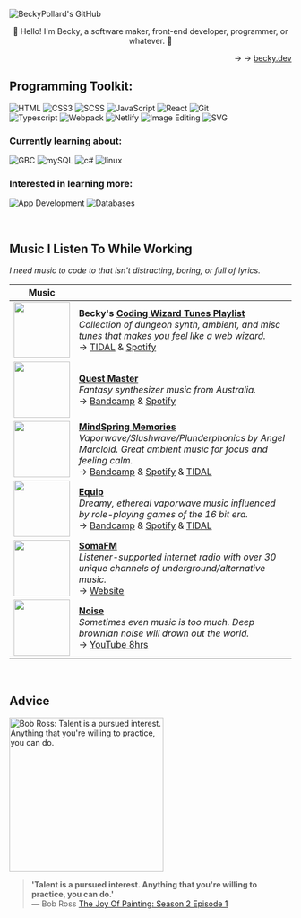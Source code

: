![BeckyPollard's GitHub](https://user-images.githubusercontent.com/52248161/173162730-269a86f8-156a-4829-9a62-8df18a09585e.png)
<p align="center">🩵 Hello! I'm Becky, a software maker, front-end developer, programmer, or whatever. 💙</p>
  
<!--<p align="right">→ → <a href='https://becky.dev/resume'>View my Résumé</a></p>-->
<p align="right">→ → <a href='https://becky.dev/'>becky.dev</a></p>

## Programming Toolkit:
![HTML](https://github.com/user-attachments/assets/645d9b53-8358-4b15-99f6-773e167d90bf)
![CSS3](https://github.com/user-attachments/assets/c6c8dddb-7877-4608-9d08-edf3dcc16d21)
![SCSS](https://github.com/user-attachments/assets/915c25d4-9329-41e7-ba1f-d7311a091324)
![JavaScript](https://github.com/user-attachments/assets/ca6b02a6-5477-4909-88d7-1ec2944b91a6)
![React](https://github.com/user-attachments/assets/0028ce4b-3e52-4e3c-b580-b6155d8b29b8)
![Git](https://github.com/user-attachments/assets/df638072-41f3-41fb-9154-d5d6eb3d202c)<br>
![Typescript](https://github.com/user-attachments/assets/8979b3f2-74e4-4bfb-a325-5437a6ebd341)
![Webpack](https://github.com/user-attachments/assets/4cabb506-e1ee-459d-959d-db5d725f83f4)
![Netlify](https://github.com/user-attachments/assets/26dee1ab-649b-4f40-807a-d2831cf7d46e)
![Image Editing](https://github.com/user-attachments/assets/4c3499f8-b3d3-476f-ae8e-4f7939e84e4a)
![SVG](https://github.com/user-attachments/assets/581f76f4-b911-48ad-a4bd-733a6f8e0d91)

### Currently learning about:
![GBC](https://github.com/user-attachments/assets/1148ac28-cf20-4b63-a167-af52346a31b9)
![mySQL](https://github.com/user-attachments/assets/f8404ed2-2542-4310-b4ed-e300c9a111fa)
![c#](https://github.com/user-attachments/assets/0d3beb34-33ef-4b6d-95a6-ef83512f9a69)
![linux](https://github.com/user-attachments/assets/887c5b76-5028-4903-9332-16d64e50af9b)

### Interested in learning more:
![App Development](https://github.com/user-attachments/assets/0237d225-e648-4730-9cfd-9741dbd12278)
![Databases](https://github.com/user-attachments/assets/6738c01c-5880-480a-87ad-08c25fa735a3)

<br>

## Music I Listen To While Working
_I need music to code to that isn't distracting, boring, or full of lyrics._

| Music |                          |
| ----- | ------------------------ |
| <a title='My coding (wizard) focus playlist' href="https://tidal.com/browse/playlist/e74e165e-6b9d-444f-8f1e-9d7a9435f812"><img src="https://user-images.githubusercontent.com/52248161/153249468-72d5d9a2-004f-4a3b-ae18-fb5648d039fd.jpg" width='100px'></a> | **Becky's [Coding Wizard Tunes Playlist](https://tidal.com/browse/playlist/e74e165e-6b9d-444f-8f1e-9d7a9435f812)**<br>_Collection of dungeon synth, ambient, and misc tunes that makes you feel like a web wizard._<br>→ [TIDAL](https://tidal.com/browse/playlist/e74e165e-6b9d-444f-8f1e-9d7a9435f812) & [Spotify](https://open.spotify.com/playlist/4d8XIbP8SJt04YZThviIzj) |
| <a title='Artist: Quest Master' href="https://questmaster.bandcamp.com/"><img src="https://f4.bcbits.com/img/a3998820157_16.jpg" width='100px'></a> | **[Quest Master](https://questmaster.bandcamp.com/)**<br>_Fantasy synthesizer music from Australia._<br>→ [Bandcamp](https://questmaster.bandcamp.com/) & [Spotify](https://open.spotify.com/artist/0gv0gpgHfyolSrapq8d4Kp) |
| <a title='Artist: MindSpring Memories' href="https://mindspringmemories.bandcamp.com/"><img src="https://f4.bcbits.com/img/a2861092947_16.jpg" width='100px'></a> | **[MindSpring Memories](https://mindspringmemories.bandcamp.com/)**<br>_Vaporwave/Slushwave/Plunderphonics by Angel Marcloid. Great ambient music for focus and feeling calm._<br>→ [Bandcamp](https://mindspringmemories.bandcamp.com/) & [Spotify](https://open.spotify.com/artist/1dAnRR4DknhrKRSITF8xSr) & [TIDAL](https://tidal.com/browse/artist/9434092) |
| <a title='Artist: Equip' href='https://equip100p.bandcamp.com/'><img src='https://f4.bcbits.com/img/a0937333337_10.jpg' width='100px'></a> | **[Equip](https://equip100p.bandcamp.com/)**<br>_Dreamy, ethereal vaporwave music influenced by role-playing games of the 16 bit era._<br>→ [Bandcamp](https://equip100p.bandcamp.com/) & [Spotify](https://open.spotify.com/artist/3IOhNbmcUbaMuJkmyfkfE0) & [TIDAL](https://tidal.com/browse/album/164460971)
| <a title='SomaFM' href='https://somafm.com/'><img src='https://github.com/user-attachments/assets/37fec358-53b4-49b4-b98f-aa9cbb94a782' width='100px'></a> | **[SomaFM](https://somafm.com/)**<br>_Listener-supported internet radio with over 30 unique channels of underground/alternative music._<br>→ [Website](https://somafm.com/)
| <a title='Noise' href='https://www.youtube.com/embed/RqzGzwTY-6w?si=bs-qOXrHgy_MaNtl'><img src="https://upload.wikimedia.org/wikipedia/commons/thumb/f/f2/3D_Brown_noise.gif/220px-3D_Brown_noise.gif" width='100px'></a> | **[Noise](https://en.wikipedia.org/wiki/Colors_of_noise#Brownian_noise)**<br>_Sometimes even music is too much. Deep brownian noise will drown out the world._<br>→ [YouTube 8hrs](https://www.youtube.com/embed/RqzGzwTY-6w?si=bs-qOXrHgy_MaNtl)
<br>



## Advice
<a href="https://youtu.be/GARWowi0QXI?t=766"><img src="https://user-images.githubusercontent.com/52248161/173162491-45d19907-dfa6-4a27-abb1-1df6518482d9.gif" alt="Bob Ross: Talent is a pursued interest. Anything that you're willing to practice, you can do." width="275px"></a>
> **'Talent is a pursued interest. Anything that you're willing to practice, you can do.'**<br>
>   — Bob Ross [The Joy Of Painting: Season 2 Episode 1](https://youtu.be/GARWowi0QXI?t=766)

